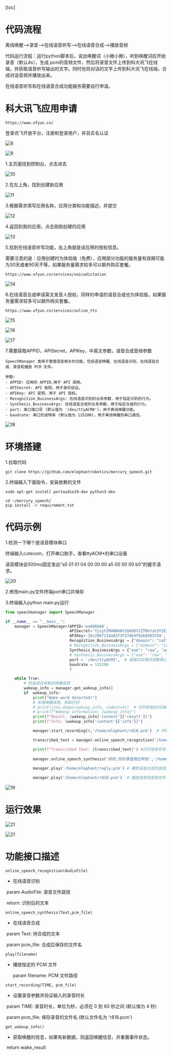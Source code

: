 [toc]

# 代码流程

离线唤醒——>录音——>在线语音听写——>在线语音合成——>播放音频

代码运行流程：运行python脚本后，说出唤醒词（小微小微），听到唤醒词后开始录音（默认4s），生成.pcm的音频文件，然后将录音文件上传到科大讯飞在线端，并获取语音听写输出的文字。同时也将对话的文字上传到科大讯飞在线端，合成对话音频并播放出来。

在线语音听写和在线语音合成功能服务需要自行申请。

# 科大讯飞应用申请

```
https://www.xfyun.cn/
```

登录讯飞开放平台，注册和登录用户，并且实名认证

![8](./Images/8.png)

![9](./Images/9.png)

1.主页面找到控制台，点击进去

![10](./Images/10.png)

2.在左上角，找到创建新应用

![11](./Images/11.png)

3.根据需求填写应用名称，应用分类和功能描述，并提交

![12](./Images/12.png)

4.返回到我的应用，点击刚刚创建的应用

![13](./Images/13.png)

5.找到在线语音听写功能，右上角就是该应用的授权信息。

需要注意的是：应用创建时为体验版（免费），应用部分功能的服务量有效期可能为30天或者90天不等，如果服务量需求较多可以额外购买套餐。

```
https://www.xfyun.cn/services/voicedictation
```

![14](./Images/14.png)

6.在线语音合成申请英文发音人授权，同样的申请的语音合成也为体验版，如果服务量需求较多可以额外购买套餐。

```
https://www.xfyun.cn/services/online_tts
```

![15](./Images/15.png)

![16](./Images/16.png)

![17](./Images/17.png)

7.需要获取APPID，APISecret，APIKey，中英文参数，语音合成音频参数

```
SpeechManager 类用于管理语音相关的功能，包括语音唤醒、在线语音识别、在线语音合成、录音和播放 PCM 文件。

参数:
- APPID: 应用的 APPID,用于 API 调用。
- APISecret: API 秘钥，用于身份验证。
- APIKey: API 密钥，用于 API 授权。
- Recognition_BusinessArgs: 在线语音识别的业务参数，用于指定识别的行为。
- Synthesis_BusinessArgs: 在线语音合成的业务参数，用于指定合成的行为。
- port: 串口端口号 (默认值为 '/dev/ttyACM0')，用于离线唤醒功能。
- baudrate: 串口的波特率 (默认值为 115200)，用于离线唤醒的串口通信。
```

![18](./Images/18.png)

# 环境搭建

1.拉取代码

```
git clone https://github.com/elephantrobotics/mercury_speech.git
```

2.终端输入下面指令，安装依赖的文件

```
sudo apt-get install portaudio19-dev python3-dev
```

```
cd ~/mercury_speech/
pip install -r requirement.txt
```

# 代码示例

1.检测一下哪个是语音模块串口

终端输入cutecom，打开串口助手，查看ttyACM*的串口设备

语音模块会500ms固定发出“a5 01 01 04 00 00 00 a5 00 00 00 b0”的握手请求。

![20](./Images/20.png)

2.修改main.py文件终端port串口并保存

3.终端输入python main.py运行

```python
from speechmanager import SpeechManager

if __name__ == "__main__":
    manager = SpeechManager(APPID='ea8d6b60', 
                            APISecret='YjcyY2M4NDk0Y2Q4ODY2ZTMxYzk3Y2E3',
                            APIKey='1bc296f114a83f3f37db4f8ab93837d4',
                            Recognition_BusinessArgs = {"domain": "iat", "language": "zh_cn", "accent": "mandarin", "vinfo":1,"vad_eos":10000},     #使用中文在线语音听写
                            # Recognition_BusinessArgs = {"domain": "iat", "language": "en_us", "accent": "mandarin", "vinfo":1,"vad_eos":10000},   #使用英文在线语音听写
                            Synthesis_BusinessArgs = {"aue": "raw", "auf": "audio/L16;rate=16000", "vcn": "xiaoyan", "tte": "utf8"},                #使用中文在线语音合成
                            # Synthesis_BusinessArgs = {"aue": "raw", "auf": "audio/L16;rate=16000", "vcn": "x4_enus_luna_assist", "tte": "utf8"},  #使用英文在线语音合成
                            port = '/dev/ttyACM3',  # 根据实际情况调整串口名称
                            baudrate = 115200
                            )

    while True:
        # 检查是否有新的唤醒信息
        wakeup_info = manager.get_wakeup_info()
        if  wakeup_info:
            print("Wake word detected!")
            # 处理唤醒信息，例如打印
            # print(json.dumps(wakeup_info, indent=4))  # 打印抓取的JSON数据
            # print(f"Wakeup information: {wakeup_info}")
            print(f"Result: {wakeup_info['content']['result']}")
            print(f"Info: {wakeup_info['content']['info']}")

            manager.start_recording(4,'/home/elephant/r818.pcm')  # 开始录音4s,并保存为r818.pcm音频文件(绝对路径)

            transcribed_text = manager.online_speech_recognition('/home/elephant/r818.pcm') # 在线语音听写，上传r818.pcm音频文件到科大讯飞在线端

            print(f"Transcribed Text: {transcribed_text}") #打印语音听写生成的文字
            
            manager.online_speech_synthesis('好的,你的录音我已听到','/home/elephant/reply.pcm') #在线语音合成，上传文字到科大讯飞在线端，并保存reply.pcm音频文件
            
            manager.play('/home/elephant/reply.pcm') # 播放语音合成的音频文件

            manager.play('/home/elephant/r818.pcm')  # 播放录音的音频文件
```

![19](./Images/19.png)

# 运行效果

![21](./Images/21.png)

![21](./Images/22.png)

# 功能接口描述

`online_speech_recognition(AudioFile)`

-  在线语音识别

​    param AudioFile: 录音文件路径

​    return: 识别后的文本

`online_speech_synthesis(Text,pcm_file)`

- 在线语音合成

​    param Text: 待合成的文本

​    param pcm_file: 合成后保存的文件名

`play(filename)`

- 播放指定的 PCM 文件

  param filename: PCM 文件路径

`start_recording(TIME, pcm_file)`

- 设置录音参数并验证输入的录音时长

​    param TIME: 录音时长，单位为秒，必须在 0 到 60 秒之间 (默认值为 4 秒)

​    param pcm_file: 保存录音的文件名 (默认文件名为 'r818.pcm')

`get_wakeup_info()`

- 获取唤醒的信息，如果有新数据，则返回唤醒信息，并重置事件状态。

​    return wake_result
